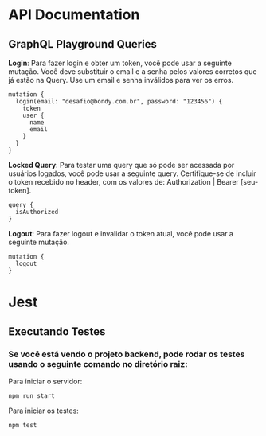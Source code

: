 # API Documentation

## GraphQL Playground Queries

**Login**: Para fazer login e obter um token, você pode usar a seguinte mutação. Você deve substituir o email e a senha pelos valores corretos que já estão na Query. Use um email e senha inválidos para ver os erros.

```
mutation {
  login(email: "desafio@bondy.com.br", password: "123456") {
    token
    user {
      name
      email
    }
  }
}
```

**Locked Query**: Para testar uma query que só pode ser acessada por usuários logados, você pode usar a seguinte query. Certifique-se de incluir o token recebido no header, com os valores de: Authorization | Bearer [seu-token].
```
query {
  isAuthorized
}
```

**Logout**: Para fazer logout e invalidar o token atual, você pode usar a seguinte mutação.

```
mutation {
  logout
}
```

# Jest

## Executando Testes

### Se você está vendo o projeto backend, pode rodar os testes usando o seguinte comando no diretório raiz:

Para iniciar o servidor:

```
npm run start
```

Para iniciar os testes:

```
npm test
```